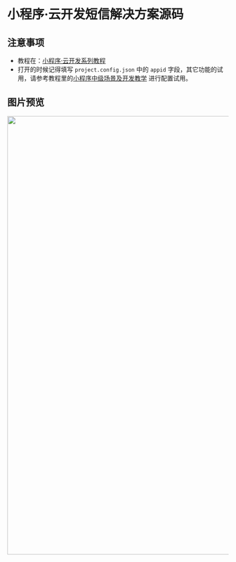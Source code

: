 # 小程序·云开发短信解决方案源码

## 注意事项
- 教程在：[小程序·云开发系列教程](https://github.com/TencentCloudBase/mp-book)
- 打开的时候记得填写 `project.config.json` 中的 `appid` 字段，其它功能的试用，请参考教程里的[小程序中级场景及开发教学](https://github.com/TencentCloudBase/mp-book/blob/master/medium-tutorial/%E7%9F%AD%E4%BF%A1%E5%A2%9E%E5%80%BC%E6%9C%8D%E5%8A%A1.md) 进行配置试用。

## 图片预览

<p align="center">
    <img src="https://main.qcloudimg.com/raw/0b466d99502f75705ad672d46b8f129b.png" width="1000px">
</p>
